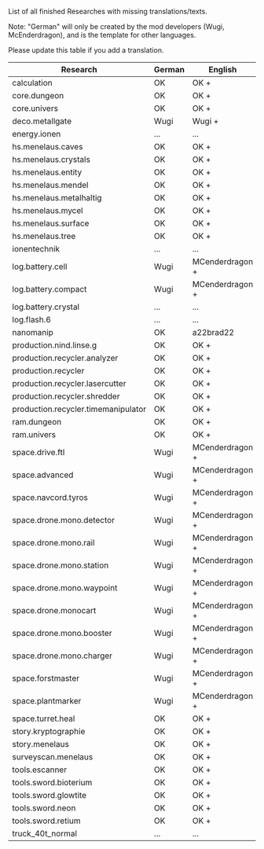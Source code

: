 List of all finished Researches with missing translations/texts.

Note: "German" will only be created by the mod developers (Wugi, McEnderdragon), and is the template for other languages.

Please update this table if you add a translation.

Research  | German | English | Portugese | French
--------- | ------ | ------- | --------- | ------
calculation | OK | OK + | a22brad22 | ... 
core.dungeon | OK | OK + | ... | ... 
core.univers | OK | OK + | ... | ... 
deco.metallgate | Wugi | Wugi + | a22brad22 | ...
energy.ionen | ... | ... | ... | ... 
hs.menelaus.caves | OK | OK + | a22brad22 | ... 
hs.menelaus.crystals | OK | OK + | a22brad22 | ... 
hs.menelaus.entity | OK | OK + | a22brad22 | ... 
hs.menelaus.mendel | OK | OK + | a22brad22 | ... 
hs.menelaus.metalhaltig | OK | OK + | a22brad22 | ... 
hs.menelaus.mycel | OK | OK + | a22brad22 | ... 
hs.menelaus.surface | OK | OK + | a22brad22 | ... 
hs.menelaus.tree | OK | OK + | a22brad22 | ... 
ionentechnik | ... | ... | ... | ... 
log.battery.cell | Wugi | MCenderdragon + | a22brad22 | ... 
log.battery.compact | Wugi | MCenderdragon + | a22brad22 | ... 
log.battery.crystal | ... | ... | ... | ... 
log.flash.6 | ... | ... | ... | ... 
nanomanip | OK | a22brad22 | ... | ... 
production.nind.linse.g | OK | OK + | ... | ... 
production.recycler.analyzer | OK | OK + | ... | ... 
production.recycler | OK | OK + | ... | ... 
production.recycler.lasercutter | OK | OK + | ... | ... 
production.recycler.shredder | OK | OK + | ... | ... 
production.recycler.timemanipulator | OK | OK + | ... | ... 
ram.dungeon | OK | OK + | ... | ... 
ram.univers | OK | OK + | ... | ... 
space.drive.ftl | Wugi | MCenderdragon + | a22brad22 | ...
space.advanced | Wugi | MCenderdragon + | a22brad22 | ...
space.navcord.tyros | Wugi | MCenderdragon + | a22brad22 | ...
space.drone.mono.detector | Wugi | MCenderdragon + | a22brad22 | ...
space.drone.mono.rail | Wugi | MCenderdragon + | a22brad22 | ...
space.drone.mono.station | Wugi | MCenderdragon + | a22brad22 | ...
space.drone.mono.waypoint | Wugi | MCenderdragon + | a22brad22 | ...
space.drone.monocart | Wugi | MCenderdragon + | a22brad22 | ...
space.drone.mono.booster | Wugi | MCenderdragon + | a22brad22 | ...
space.drone.mono.charger | Wugi | MCenderdragon + | a22brad22 | ...
space.forstmaster | Wugi | MCenderdragon + | a22brad22 | ...
space.plantmarker | Wugi | MCenderdragon + | a22brad22 | ...
space.turret.heal | OK | OK + | ... | ... 
story.kryptographie | OK | OK + | ... | ... 
story.menelaus | OK | OK + | ... | ... 
surveyscan.menelaus | OK | OK + | ... | ... 
tools.escanner | OK | OK + | ... | ... 
tools.sword.bioterium | OK | OK + | ... | ... 
tools.sword.glowtite | OK | OK + | ... | ... 
tools.sword.neon | OK | OK + | ... | ... 
tools.sword.retium | OK | OK + | ... | ... 
truck_40t_normal | ... | ... | ... | ...
